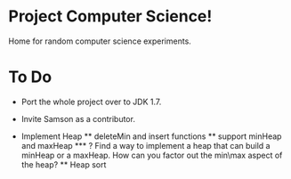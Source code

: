 Project Computer Science!
===============

Home for random computer science experiments.


# To Do

* Port the whole project over to JDK 1.7.
* Invite Samson as a contributor.

* Implement Heap
** deleteMin and insert functions
** support minHeap and maxHeap
*** ? Find a way to implement a heap that can build a minHeap or a maxHeap. How can you factor out the min\max aspect of the heap?
** Heap sort